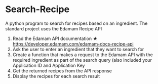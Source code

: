 # Search-Recipe
A python program to search for recipes based on an ingredient. The standard project uses the Edamam Recipe API


1. Read the Edamam API documentation ★
https://developer.edamam.com/edamam-docs-recipe-api
2. Ask the user to enter an ingredient that they want to search for
3. Create a function that makes a request to the Edamam API with the required ingredient as
part of the search query (also included your Application ID and Application Key
4. Get the returned recipes from the API response
5. Display the recipes for each search result


